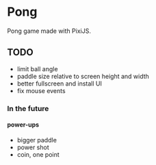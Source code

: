 # Pong

Pong game made with PixiJS.

## TODO

- limit ball angle
- paddle size relative to screen height and width
- better fullscreen and install UI
- fix mouse events

### In the future

#### power-ups
- bigger paddle
- power shot
- coin, one point
